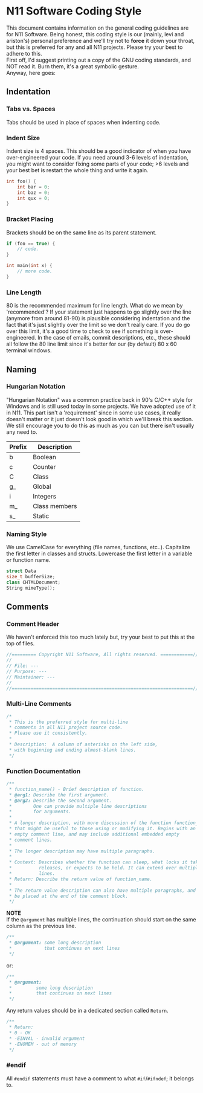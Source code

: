 # N11 Software Coding Style
This document contains information on the general coding guidelines are for 
N11 Software. Being honest, this coding style is our (mainly, levi and
ariston's) personal preference and we'll try not to **force** it down your
throat, but this is preferred for any and all N11 projects. Please try your
best to adhere to this.
<br>
First off, I'd suggest printing out a copy of the GNU coding standards, and 
NOT read it. Burn them, it's a great symbolic gesture.
<br>
Anyway, here goes:

## Indentation

### Tabs vs. Spaces
Tabs should be used in place of spaces when indenting code.

### Indent Size
Indent size is 4 spaces. This should be a good indicator of when you have
over-engineered your code. If you need around 3-6 levels of indentation,
you might want to consider fixing some parts of your code; >6 levels and 
your best bet is restart the whole thing and write it again.

```cpp
int foo() {
	int bar = 0;
	int baz = 0;
	int qux = 0;
}
```

### Bracket Placing
Brackets should be on the same line as its parent statement.
```cpp
if (foo == true) {
	// code.
}

int main(int x) {
	// more code.
}
```

### Line Length
80 is the recommended maximum for line length. What do we mean by 'recommended'?
If your statement just happens to go slightly over the line (anymore from around
81-90) is plausible considering indentation and the fact that it's just slightly
over the limit so we don't really care. If you do go over this limit, it's a
good time to check to see if something is over-engineered. In the case of emails,
commit descriptions, etc., these should all follow the 80 line limit since it's
better for our (by default) 80 x 60 terminal windows.

## Naming

### Hungarian Notation
"Hungarian Notation" was a common practice back in 90's C/C++ style for Windows
and is still used today in some projects. We have adopted use of it in N11.
This part isn't a 'requirement' since in some use cases, it really doesn't
matter or it just doesn't look good in which we'll break this section. We still
encourage you to do this as much as you can but there isn't usually any need
to.

| Prefix | Description   |
|--------|---------------|
| b      | Boolean       |
| c      | Counter       |
| C		 | Class		 |
| g_     | Global        |
| i      | Integers      |
| m_     | Class members |
| s_	 | Static		 |

### Naming Style
We use CamelCase for everything (file names, functions, etc..). Capitalize the
first letter in classes and structs. Lowercase the first letter in a variable
or function name.

```cpp
struct Data
size_t bufferSize;
class CHTMLDocument;
String mimeType();
```

## Comments

### Comment Header
We haven't enforced this too much lately but, try your best to put this at
the top of files.
```cpp
//========= Copyright N11 Software, All rights reserved. ============//
//
// File: ---
// Purpose: ---
// Maintainer: ---
//
//===================================================================//
```

### Multi-Line Comments
```cpp
/*
 * This is the preferred style for multi-line
 * comments in all N11 project source code.
 * Please use it consistently.
 *
 * Description:  A column of asterisks on the left side,
 * with beginning and ending almost-blank lines.
 */
```

### Function Documentation
```cpp
/**
 * function_name() - Brief description of function.
 * @arg1: Describe the first argument.
 * @arg2: Describe the second argument.
 *        One can provide multiple line descriptions
 *        for arguments.
 *
 * A longer description, with more discussion of the function function_name()
 * that might be useful to those using or modifying it. Begins with an
 * empty comment line, and may include additional embedded empty
 * comment lines.
 *
 * The longer description may have multiple paragraphs.
 *
 * Context: Describes whether the function can sleep, what locks it takes,
 *          releases, or expects to be held. It can extend over multiple
 *          lines.
 * Return: Describe the return value of function_name.
 *
 * The return value description can also have multiple paragraphs, and should
 * be placed at the end of the comment block.
 */
```
**NOTE**
<br>
If the `@argument` has multiple lines, the continuation should start on the
same column as the previous line.
```cpp
/**
 * @argument: some long description
 *            that continues on next lines
 */
```
or:
```cpp
/**
 * @argument:
 *         some long description
 *         that continues on next lines
 */
```
Any return values should be in a dedicated section called `Return`.
```cpp
/**
 * Return:
 * 0 - OK
 * -EINVAL - invalid argument
 * -ENOMEM - out of memory
 */
```

### #endif
All `#endif` statements must have a comment to what `#if`/`#ifndef`; it belongs to.
